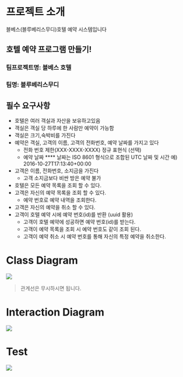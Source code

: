 # 프로젝트 소개
블베스(블루베리스무디)호텔 예약 시스템입니다

## 호텔 예약 프로그램 만들기!
### 팀프로젝트명: 블베스 호텔
### 팀명: 블루베리스무디

## 필수 요구사항 
+ 호텔은 여러 객실과 자산을 보유하고있음
+ 객실은 객실 당 하루에 한 사람만 예약이 가능함
+ 객실은 크기,숙박비를 가진다
+ 예약은  객실, 고객의 이름, 고객의 전화번호, 예약 날짜를 가지고 있다
    - 전화 번호 제한(XXX-XXXX-XXXX) 정규 표현식   (선택)
    - 예약 날짜 **** 날짜는 ISO 8601 형식으로
       조합된 UTC 날짜 및 시간 예) 2016-10-27T17:13:40+00:00 
+  고객은 이름, 전화번호, 소지금을 가진다
    - 고객 소지금보다 비싼 방은 예약 불가
+ 호텔은 모든 예약 목록을 조회 할 수 있다. 
+ 고객은 자신의 예약 목록을 조회 할 수 있다.
    - 예약 번호로 예약 내역을 조회한다.
+  고객은 자신의 예약을 취소 할 수 있다.
+ 고객이 호텔 예약 시에 예약 번호(id)를 반환 (uuid 활용)
    - 고객이 호텔 예약에 성공하면 예약 번호(id)를 받는다.
    - 고객이 예약 목록을 조회 시 예약 번호도 같이 조회 된다.
    - 고객이 예약 취소 시 예약 번호를 통해 자신의 특정 예약을 취소한다.

# Class Diagram
![](https://velog.velcdn.com/images/uiseongsang/post/7e444a74-fe84-442f-8c95-bf36ba1c2431/image.png)

> 관계선은 무시하시면 됩니다.

# Interaction Diagram
![](https://velog.velcdn.com/images/uiseongsang/post/1a19ff63-9810-473e-8d56-3fd6c5aed665/image.png)


# Test
![](https://velog.velcdn.com/images/uiseongsang/post/73802bea-7fb3-4d5f-88bd-bccaa7cb9ac3/image.png)
